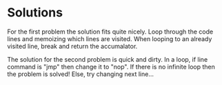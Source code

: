 # Solutions

For the first problem the solution fits quite nicely. Loop through the code lines and memoizing which lines are visited. When looping to an already visited line, break and return the accumalator.

The solution for the second problem is quick and dirty. In a loop, if line command is "jmp" then change it to "nop". If there is no infinite loop then the problem is solved! Else, try changing next line...
